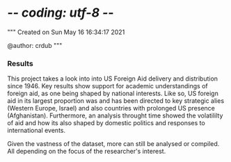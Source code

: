 # -*- coding: utf-8 -*-
"""
Created on Sun May 16 16:34:17 2021

@author: crdub
"""

### Results

This project takes a look into into US Foreign Aid delivery and distribution since 1946. Key results show support for academic understandings of foreign aid, as one being shaped by national interests. Like so, US foreign aid in its largest proportion was and has been directed to key strategic alies (Western Europe, Israel) and also countries with prolonged US presence (Afghanistan).
Furthermore, an analysis throught time showed the volatililty of aid and how its also shaped by domestic politics and responses to international events. 

Given the vastness of the dataset, more can still be analysed or compiled. All depending on the focus of the researcher's interest.